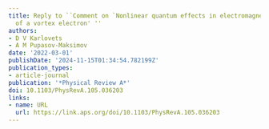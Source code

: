 ```yaml
---
title: Reply to ``Comment on `Nonlinear quantum effects in electromagnetic radiation
  of a vortex electron' ''
authors:
- D V Karlovets
- A M Pupasov-Maksimov
date: '2022-03-01'
publishDate: '2024-11-15T01:34:54.782199Z'
publication_types:
- article-journal
publication: '*Physical Review A*'
doi: 10.1103/PhysRevA.105.036203
links:
- name: URL
  url: https://link.aps.org/doi/10.1103/PhysRevA.105.036203
---
```

